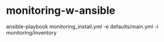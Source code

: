 # monitoring-w-ansible

ansible-playbook monitoring_install.yml -e defaults/main.yml -i monitoring/inventory